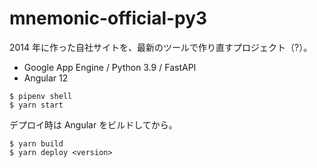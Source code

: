 # mnemonic-official-py3
2014 年に作った自社サイトを、最新のツールで作り直すプロジェクト（?）。

- Google App Engine / Python 3.9 / FastAPI
- Angular 12

```
$ pipenv shell
$ yarn start
```
デプロイ時は Angular をビルドしてから。
```
$ yarn build
$ yarn deploy <version>
```
